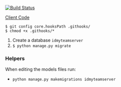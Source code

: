 [![Build Status](https://github.com/maxisme/idmyteam-server/workflows/ID%20My%20Team%20Server/badge.svg)](https://github.com/maxisme/idmyteam-server/actions)

[Client Code](https://github.com/maxisme/idmyteam-server)

```
$ git config core.hooksPath .githooks/
$ chmod +x .githooks/*
```

1. Create a database `idmyteamserver`
2. `$ python manage.py migrate`

### Helpers
When editing the models files run:
 - `python manage.py makemigrations idmyteamserver`
